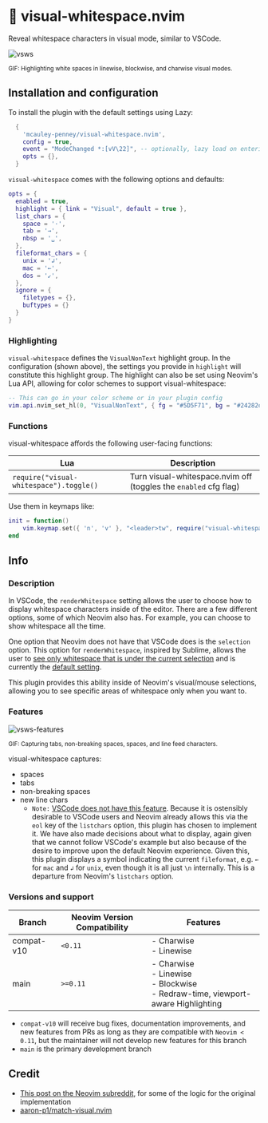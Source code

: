 # 🔎 visual-whitespace.nvim

Reveal whitespace characters in visual mode, similar to VSCode.

![vsws](https://github.com/user-attachments/assets/c61f985b-f6ef-4686-9be7-c145b30bb64f)

<sub>GIF: Highlighting white spaces in linewise, blockwise, and charwise visual modes.</sub>

## Installation and configuration

To install the plugin with the default settings using Lazy:

```lua
  {
    'mcauley-penney/visual-whitespace.nvim',
    config = true,
    event = "ModeChanged *:[vV\22]", -- optionally, lazy load on entering visual mode
    opts = {},
  }
```

`visual-whitespace` comes with the following options and defaults:

```lua
opts = {
  enabled = true,
  highlight = { link = "Visual", default = true },
  list_chars = {
    space = '·',
    tab = '→',
    nbsp = '␣',
  },
  fileformat_chars = {
    unix = '↲',
    mac = '←',
    dos = '↙',
  },
  ignore = {
    filetypes = {},
    buftypes = {}
  }
}
```

### Highlighting

`visual-whitespace` defines the `VisualNonText` highlight group. In the configuration (shown above), the settings you provide in `highlight` will constitute this highlight group. The highlight can also be set using Neovim's Lua API, allowing for color schemes to support visual-whitespace:

```lua
-- This can go in your color scheme or in your plugin config
vim.api.nvim_set_hl(0, "VisualNonText", { fg = "#5D5F71", bg = "#24282d"})
```

### Functions

visual-whitespace affords the following user-facing functions:

| Lua                                     | Description                                                      |
| --------------------------------------- | ---------------------------------------------------------------- |
| `require("visual-whitespace").toggle()` | Turn visual-whitespace.nvim off (toggles the `enabled` cfg flag) |

Use them in keymaps like:

```lua
init = function()
    vim.keymap.set({ 'n', 'v' }, "<leader>tw", require("visual-whitespace").toggle, {})
end
```

## Info

### Description

In VSCode, the `renderWhitespace` setting allows the user to choose how to display whitespace characters inside of the editor. There are a few different options, some of which Neovim also has. For example, you can choose to show whitespace all the time.

One option that Neovim does not have that VSCode does is the `selection` option. This option for `renderWhitespace`, inspired by Sublime, allows the user to [see only whitespace that is under the current selection](https://github.com/microsoft/vscode/issues/1477) and is currently the [default setting](https://code.visualstudio.com/docs/reference/default-settings).

This plugin provides this ability inside of Neovim's visual/mouse selections, allowing you to see specific areas of whitespace only when you want to.

### Features

![vsws-features](https://github.com/user-attachments/assets/af2dda8d-35c3-4841-8fd2-f1768b8f97f3)

<sub>GIF: Capturing tabs, non-breaking spaces, spaces, and line feed characters.</sub>

visual-whitespace captures:

- spaces
- tabs
- non-breaking spaces
- new line chars
  - `Note:` [VSCode does not have this feature](https://github.com/microsoft/vscode/issues/12223). Because it is ostensibly desirable to VSCode users and Neovim already allows this via the `eol` key of the `listchars` option, this plugin has chosen to implement it. We have also made decisions about what to display, again given that we cannot follow VSCode's example but also because of the desire to improve upon the default Neovim experience. Given this, this plugin displays a symbol indicating the current `fileformat`, e.g. `←` for `mac` and `↲` for `unix`, even though it is all just `\n` internally. This is a departure from Neovim's `listchars` option.

### Versions and support

| Branch     | Neovim Version Compatibility | Features                                                                              |
| ---------- | ---------------------------- | ------------------------------------------------------------------------------------- |
| compat-v10 | `<0.11`                      | - Charwise<br>- Linewise                                                              |
| main       | `>=0.11`                     | - Charwise<br>- Linewise<br>- Blockwise<br>- Redraw-time, viewport-aware Highlighting |

- `compat-v10` will receive bug fixes, documentation improvements, and new features from PRs as long as they are compatible with `Neovim < 0.11`, but the maintainer will not develop new features for this branch
- `main` is the primary development branch

## Credit

- [This post on the Neovim subreddit](https://www.reddit.com/r/neovim/comments/1b1sv3a/function_to_get_visually_selected_text/), for some of the logic for the original implementation
- [aaron-p1/match-visual.nvim](https://github.com/aaron-p1/match-visual.nvim)
